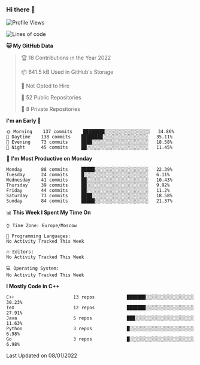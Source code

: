 ### Hi there 👋

<!--
**SemenMartynov/SemenMartynov** is a ✨ _special_ ✨ repository because its `README.md` (this file) appears on your GitHub profile.

Here are some ideas to get you started:

- 🔭 I’m currently working on ...
- 🌱 I’m currently learning ...
- 👯 I’m looking to collaborate on ...
- 🤔 I’m looking for help with ...
- 💬 Ask me about ...
- 📫 How to reach me: ...
- 😄 Pronouns: ...
- ⚡ Fun fact: ...
-->

<!--START_SECTION:waka-->
![Profile Views](http://img.shields.io/badge/Profile%20Views-6-blue)

![Lines of code](https://img.shields.io/badge/From%20Hello%20World%20I%27ve%20Written-2%20Million%20lines%20of%20code-blue)

**🐱 My GitHub Data** 

> 🏆 18 Contributions in the Year 2022
 > 
> 📦 641.5 kB Used in GitHub's Storage 
 > 
> 🚫 Not Opted to Hire
 > 
> 📜 52 Public Repositories 
 > 
> 🔑 8 Private Repositories  
 > 
**I'm an Early 🐤** 

```text
🌞 Morning    137 commits    ████████░░░░░░░░░░░░░░░░░   34.86% 
🌆 Daytime    138 commits    ████████░░░░░░░░░░░░░░░░░   35.11% 
🌃 Evening    73 commits     ████░░░░░░░░░░░░░░░░░░░░░   18.58% 
🌙 Night      45 commits     ██░░░░░░░░░░░░░░░░░░░░░░░   11.45%

```
📅 **I'm Most Productive on Monday** 

```text
Monday       88 commits     █████░░░░░░░░░░░░░░░░░░░░   22.39% 
Tuesday      24 commits     █░░░░░░░░░░░░░░░░░░░░░░░░   6.11% 
Wednesday    41 commits     ██░░░░░░░░░░░░░░░░░░░░░░░   10.43% 
Thursday     39 commits     ██░░░░░░░░░░░░░░░░░░░░░░░   9.92% 
Friday       44 commits     ██░░░░░░░░░░░░░░░░░░░░░░░   11.2% 
Saturday     73 commits     ████░░░░░░░░░░░░░░░░░░░░░   18.58% 
Sunday       84 commits     █████░░░░░░░░░░░░░░░░░░░░   21.37%

```


📊 **This Week I Spent My Time On** 

```text
⌚︎ Time Zone: Europe/Moscow

💬 Programming Languages: 
No Activity Tracked This Week

🔥 Editors: 
No Activity Tracked This Week

💻 Operating System: 
No Activity Tracked This Week

```

**I Mostly Code in C++** 

```text
C++                      13 repos            ███████░░░░░░░░░░░░░░░░░░   30.23% 
TeX                      12 repos            ███████░░░░░░░░░░░░░░░░░░   27.91% 
Java                     5 repos             ███░░░░░░░░░░░░░░░░░░░░░░   11.63% 
Python                   3 repos             █░░░░░░░░░░░░░░░░░░░░░░░░   6.98% 
Go                       3 repos             █░░░░░░░░░░░░░░░░░░░░░░░░   6.98%

```



 Last Updated on 08/01/2022
<!--END_SECTION:waka-->